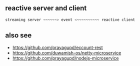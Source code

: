 reactive server and client
---------------------------

```bash
streaming server ~~~~~~> event <~~~~~~~~~~ reactive client
```

also see
--------

- https://github.com/prayagupd/eccount-rest
- https://github.com/duwamish-os/netty-microservice
- https://github.com/prayagupd/nodejs-microservice

